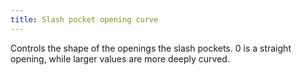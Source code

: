 ```yaml
---
title: Slash pocket opening curve
---
```


Controls the shape of the openings the slash pockets. 0 is a straight opening, while larger values are more deeply curved.
